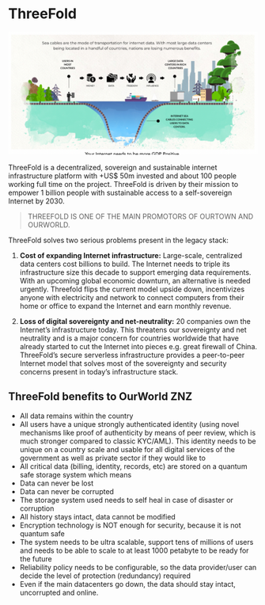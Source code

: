 # ThreeFold

![](img/internet_sea_cable.png)  

ThreeFold is a decentralized, sovereign and sustainable internet infrastructure platform with +US$ 50m invested and about 100 people working full time on the project. ThreeFold is driven by their mission to empower 1 billion people with sustainable access to a self-sovereign Internet by 2030. 

> THREEFOLD IS ONE OF THE MAIN PROMOTORS OF OURTOWN AND OURWORLD.

ThreeFold solves two serious problems present in the legacy stack:

1. **Cost of expanding Internet infrastructure:** Large-scale, centralized data centers cost billions to build. The Internet needs to triple its infrastructure size this decade to support emerging data requirements. With an upcoming global economic downturn, an alternative is needed urgently. Threefold flips the current model upside down, incentivizes anyone with electricity and network to connect computers from their home or office to expand the Internet and earn monthly revenue.

2. **Loss of digital sovereignty and net-neutrality:** 20 companies own the Internet’s infrastructure today. This threatens our sovereignty and net neutrality and is a major concern for countries worldwide that have already started to cut the Internet into pieces e.g. great firewall of China. ThreeFold’s secure serverless infrastructure provides a peer-to-peer Internet model that solves most of the sovereignty and security concerns present in today’s infrastructure stack.

## ThreeFold benefits to OurWorld ZNZ

- All data remains within the country
- All users have a unique strongly authenticated identity (using novel mechanisms like proof of authenticity by means of peer review, which is much stronger compared to classic KYC/AML). This identity needs to be unique on a country scale and usable for all digital services of the government as well as private sector if they would like to
- All critical data (billing, identity, records, etc) are stored on a quantum safe storage system which means
- Data can never be lost
- Data can never be corrupted
- The storage system used needs to self heal in case of disaster or corruption
- All history stays intact, data cannot be modified
- Encryption technology is NOT enough for security, because it is not quantum safe
- The system needs to be ultra scalable, support tens of millions of users and needs to be able to scale to at least 1000 petabyte to be ready for the future
- Reliability policy needs to be configurable, so the data provider/user can decide the level of protection (redundancy) required
- Even if the main datacenters go down, the data should stay intact, uncorrupted and online.
